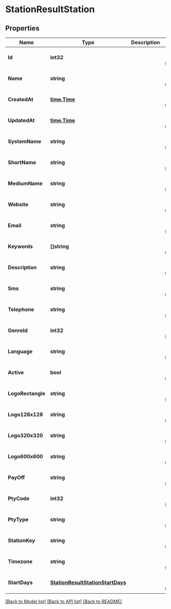 # StationResultStation

## Properties
Name | Type | Description | Notes
------------ | ------------- | ------------- | -------------
**Id** | **int32** |  | [optional] [default to null]
**Name** | **string** |  | [optional] [default to null]
**CreatedAt** | [**time.Time**](time.Time.md) |  | [optional] [default to null]
**UpdatedAt** | [**time.Time**](time.Time.md) |  | [optional] [default to null]
**SystemName** | **string** |  | [optional] [default to null]
**ShortName** | **string** |  | [optional] [default to null]
**MediumName** | **string** |  | [optional] [default to null]
**Website** | **string** |  | [optional] [default to null]
**Email** | **string** |  | [optional] [default to null]
**Keywords** | **[]string** |  | [optional] [default to null]
**Description** | **string** |  | [optional] [default to null]
**Sms** | **string** |  | [optional] [default to null]
**Telephone** | **string** |  | [optional] [default to null]
**GenreId** | **int32** |  | [optional] [default to null]
**Language** | **string** |  | [optional] [default to null]
**Active** | **bool** |  | [optional] [default to null]
**LogoRectangle** | **string** |  | [optional] [default to null]
**Logo128x128** | **string** |  | [optional] [default to null]
**Logo320x320** | **string** |  | [optional] [default to null]
**Logo600x600** | **string** |  | [optional] [default to null]
**PayOff** | **string** |  | [optional] [default to null]
**PtyCode** | **int32** |  | [optional] [default to null]
**PtyType** | **string** |  | [optional] [default to null]
**StationKey** | **string** |  | [optional] [default to null]
**Timezone** | **string** |  | [optional] [default to null]
**StartDays** | [**StationResultStationStartDays**](StationResult_station_start_days.md) |  | [optional] [default to null]

[[Back to Model list]](../README.md#documentation-for-models) [[Back to API list]](../README.md#documentation-for-api-endpoints) [[Back to README]](../README.md)


